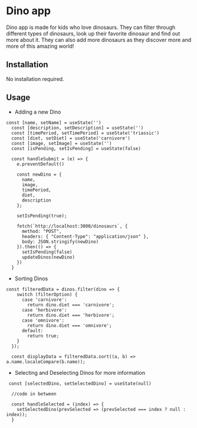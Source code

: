 # Dino app

Dino app is made for kids who love dinosaurs. They can filter through different types of dinosaurs, look up their favorite dinosaur and find out more about it. They can also add more dinosaurs as they discover more and more of this amazing world!

## Installation

No installation required.

## Usage

- Adding a new Dino

```React
const [name, setName] = useState('')
  const [description, setDescription] = useState('')
  const [timePeriod, setTimePeriod] = useState('triassic')
  const [diet, setDiet] = useState('carnivore')
  const [image, setImage] = useState('')
  const [isPending, setIsPending] = useState(false)

  const handleSubmit = (e) => {
    e.preventDefault()
    
    const newDino = { 
      name,
      image,
      timePeriod,
      diet,
      description
    };

    setIsPending(true);

    fetch(`http://localhost:3000/dinosaurs`, {
      method: "POST",
      headers: { "Content-Type": "application/json" },
      body: JSON.stringify(newDino)
    }).then(() => {
      setIsPending(false)
      updateDinos(newDino)
    })
  }
```

- Sorting Dinos

```React
const filteredData = dinos.filter(dino => {
    switch (filterOption) {
      case 'carnivore':
        return dino.diet === 'carnivore';
      case 'herbivore':
        return dino.diet === 'herbivore';
      case 'omnivore':
        return dino.diet === 'omnivore';
      default:
        return true;
    }
  });

  const displayData = filteredData.sort((a, b) => a.name.localeCompare(b.name));
```

- Selecting and Deselecting Dinos for more information

```React
 const [selectedDino, setSelectedDino] = useState(null)

  //code in between

  const handleSelected = (index) => {
    setSelectedDino(prevSelected => (prevSelected === index ? null : index));
  }
```